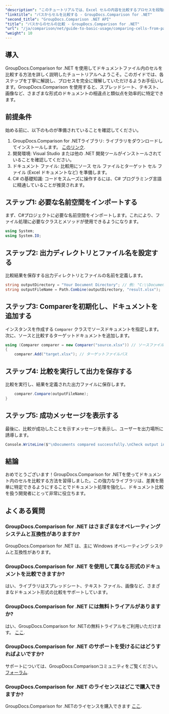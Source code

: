 ```yaml
---
"description": "このチュートリアルでは、Excel セルの内容を比較するプロセスを段階的に説明し、開発者がドキュメント間の相違点と類似点を効率的に識別できるようにします。"
"linktitle": "パスからセルを比較する - GroupDocs.Comparison for .NET"
"second_title": "GroupDocs.Comparison .NET API"
"title": "パスからのセルの比較 - GroupDocs.Comparison for .NET"
"url": "/ja/comparison/net/guide-to-basic-usage/comparing-cells-from-path/"
"weight": 10
---
```


## 導入

GroupDocs.Comparison for .NET を使用してドキュメントファイル内のセルを比較する方法を詳しく説明したチュートリアルへようこそ。このガイドでは、各ステップを丁寧に解説し、プロセスを完全に理解していただけるようお手伝いします。GroupDocs.Comparison を使用すると、スプレッドシート、テキスト、画像など、さまざまな形式のドキュメントの相違点と類似点を効率的に特定できます。

## 前提条件

始める前に、以下のものが準備されていることを確認してください。

1. GroupDocs.Comparison for .NETライブラリ: ライブラリをダウンロードしてインストールします。 [このリンク](https://releases。groupdocs.com/comparison/net/).
2. 開発環境: Visual Studio または他の .NET 開発ツールがインストールされていることを確認してください。
3. ドキュメント ファイル: 比較用にソース セル ファイルとターゲット セル ファイル (Excel ドキュメントなど) を準備します。
4. C# の基礎知識: コードをスムーズに操作するには、C# プログラミング言語に精通していることが推奨されます。

## ステップ1: 必要な名前空間をインポートする

まず、C#プロジェクトに必要な名前空間をインポートします。これにより、ファイル処理に必要なクラスとメソッドが使用できるようになります。

```csharp
using System;
using System.IO;
```

## ステップ2: 出力ディレクトリとファイル名を設定する

比較結果を保存する出力ディレクトリとファイルの名前を定義します。

```csharp
string outputDirectory = "Your Document Directory"; // 例: "C:\\Documents"
string outputFileName = Path.Combine(outputDirectory, "result.xlsx");
```

## ステップ3: Comparerを初期化し、ドキュメントを追加する

インスタンスを作成する `Comparer` クラスでソースドキュメントを指定します。次に、ソースと比較するターゲットドキュメントを追加します。

```csharp
using (Comparer comparer = new Comparer("source.xlsx")) // ソースファイルのパス
{
    comparer.Add("target.xlsx"); // ターゲットファイルパス
```

## ステップ4: 比較を実行して出力を保存する

比較を実行し、結果を定義された出力ファイルに保存します。

```csharp
    comparer.Compare(outputFileName);
}
```

## ステップ5: 成功メッセージを表示する

最後に、比較が成功したことを示すメッセージを表示し、ユーザーを出力場所に誘導します。

```csharp
Console.WriteLine($"\nDocuments compared successfully.\nCheck output in {outputDirectory}.");
```

## 結論

おめでとうございます！GroupDocs.Comparison for .NETを使ってドキュメント内のセルを比較する方法を習得しました。この強力なライブラリは、差異を簡単に特定できるようにすることでドキュメント処理を強化し、ドキュメント比較を扱う開発者にとって非常に役立ちます。

## よくある質問

### GroupDocs.Comparison for .NET はさまざまなオペレーティング システムと互換性がありますか?

GroupDocs.Comparison for .NET は、主に Windows オペレーティング システムと互換性があります。

### GroupDocs.Comparison for .NET を使用して異なる形式のドキュメントを比較できますか?

はい、ライブラリはスプレッドシート、テキスト ファイル、画像など、さまざまなドキュメント形式の比較をサポートしています。

### GroupDocs.Comparison for .NET には無料トライアルがありますか?

はい、GroupDocs.Comparison for .NETの無料トライアルをご利用いただけます。 [ここ](https://releases。groupdocs.com/).

### GroupDocs.Comparison for .NET のサポートを受けるにはどうすればよいですか?

サポートについては、GroupDocs.Comparisonコミュニティをご覧ください。 [フォーラム](https://forum。groupdocs.com/c/comparison/12).

### GroupDocs.Comparison for .NET のライセンスはどこで購入できますか?

GroupDocs.Comparison for .NETのライセンスを購入できます [ここ](https://purchase。groupdocs.com/buy).